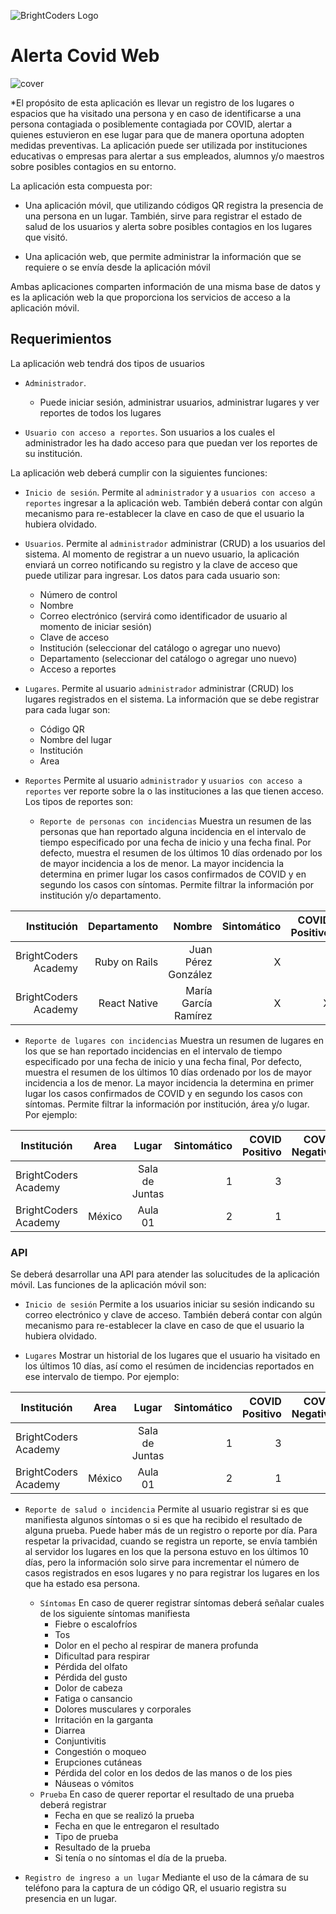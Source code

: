 ![BrightCoders Logo](img/logo-bc.png)

# Alerta Covid Web

![cover](img/cover.jpg)

*El propósito de esta aplicación es llevar un registro de los lugares o espacios que ha visitado una persona y en caso de identificarse a una persona contagiada o posiblemente contagiada por COVID, alertar a quienes estuvieron en ese lugar para que de manera oportuna adopten medidas preventivas. La aplicación puede ser utilizada por instituciones educativas o empresas para alertar a sus empleados, alumnos y/o maestros sobre posibles contagios en su entorno.

La aplicación esta compuesta por:

- Una aplicación móvil, que utilizando códigos QR registra la presencia de una persona en un lugar. También, sirve para registrar el estado de salud de los usuarios y alerta sobre posibles contagios en los lugares que visitó.

- Una aplicación web, que permite administrar la información que se requiere o se envía desde la aplicación móvil

Ambas aplicaciones comparten información de una misma base de datos y es la aplicación web la que proporciona los servicios de acceso a la aplicación móvil.

## Requerimientos

La aplicación web tendrá dos tipos de usuarios

- `Administrador`.
  - Puede iniciar sesión, administrar usuarios, administrar lugares y ver reportes de todos los lugares

- `Usuario con acceso a reportes`. Son usuarios a los cuales el administrador les ha dado acceso para que puedan ver los reportes de su institución.

La aplicación web deberá cumplir con la siguientes funciones:

- `Inicio de sesión`. Permite al `administrador` y a `usuarios con acceso a reportes` ingresar a la aplicación web. También deberá contar con algún mecanismo para re-establecer la clave en caso de que el usuario la hubiera olvidado.

- `Usuarios`. Permite al `administrador` administrar (CRUD) a los usuarios del sistema.  Al momento de registrar a un nuevo usuario, la aplicación enviará un correo notificando su registro y la clave de acceso que puede utilizar para ingresar. Los datos para cada usuario son:
  - Número de control
  - Nombre
  - Correo electrónico (servirá como identificador de usuario al momento de iniciar sesión)
  - Clave de acceso
  - Institución (seleccionar del catálogo o agregar uno nuevo)
  - Departamento (seleccionar del catálogo o agregar uno nuevo)
  - Acceso a reportes

- `Lugares`. Permite al usuario `administrador` administrar (CRUD) los lugares registrados en el sistema. La información que se debe registrar para cada lugar son:
  - Código QR
  - Nombre del lugar
  - Institución
  - Area

- `Reportes` Permite al usuario `administrador` y `usuarios con acceso a reportes` ver reporte sobre la o las instituciones a las que tienen acceso. Los tipos de reportes son:
  - `Reporte de personas con incidencias` Muestra un resumen de las personas que han reportado alguna incidencia en el intervalo de tiempo especificado por una fecha de inicio y una fecha final. Por defecto, muestra el resumen de los últimos 10 días ordenado por los de mayor incidencia a los de menor. La mayor incidencia la determina en primer lugar los casos confirmados de COVID y en segundo los casos con síntomas. Permite filtrar la información por institución y/o departamento.

| Institución  | Departamento | Nombre         |  Sintomático | COVID Positivo | COVID Negativo |
|-------------:|-------------:|-------------:|-----:|-----:|-----:|
| BrightCoders Academy | Ruby on Rails| Juan Pérez González |  X |  |X |
| BrightCoders Academy |  React Native | María García Ramírez | X | X |  |
  
- `Reporte de lugares con incidencias` Muestra un resumen de lugares en los que se han reportado incidencias en el intervalo de tiempo especificado por una fecha de inicio y una fecha final, Por defecto, muestra el resumen de los últimos 10 días ordenado por los de mayor incidencia a los de menor. La mayor incidencia la determina en primer lugar los casos confirmados de COVID y en segundo los casos con síntomas. Permite filtrar la información por institución, área y/o lugar. Por ejemplo:

| Institución  | Area  | Lugar         |  Sintomático | COVID Positivo | COVID Negativo |
| -------------  | ------------- |:-------------:| -----:|  -----:|-----:|
| BrightCoders Academy | | Sala de Juntas|  1 | 3 |0 |
| BrightCoders Academy |  México | Aula 01 | 2 | 1 | 1|

### API
Se deberá desarrollar una API para atender las solucitudes de la aplicación móvil. Las funciones de la aplicación móvil son:

- `Inicio de sesión` Permite a los usuarios iniciar su sesión indicando su correo electrónico y clave de acceso. También deberá contar con algún mecanismo para re-establecer la clave en caso de que el usuario la hubiera olvidado.

- `Lugares` Mostrar un historial de los lugares que el usuario ha visitado en los últimos 10 días, así como el resúmen de incidencias reportados en ese intervalo de tiempo. Por ejemplo:

| Institución  | Area  | Lugar         |  Sintomático | COVID Positivo | COVID Negativo |
| -------------  | ------------- |:-------------:| -----:|  -----:|-----:|
| BrightCoders Academy | | Sala de Juntas|  1 | 3 |0 |
| BrightCoders Academy |  México | Aula 01 | 2 | 1 | 1|

- `Reporte de salud o incidencia` Permite al usuario registrar si es que manifiesta algunos síntomas o si es que ha recibido el resultado de alguna prueba. Puede haber más de un registro o reporte por día. Para respetar la privacidad, cuando se registra un reporte, se envía también al servidor los lugares en los que la persona estuvo en los últimos 10 días, pero la información solo sirve para incrementar el número de casos registrados en esos lugares y no para registrar los lugares en los que ha estado esa persona.
  - `Síntomas` En caso de querer registrar síntomas deberá señalar cuales de los siguiente síntomas manifiesta
    - Fiebre o escalofríos
    - Tos
    - Dolor en el pecho al respirar de manera profunda
    - Dificultad para respirar
    - Pérdida del olfato
    - Pérdida del gusto
    - Dolor de cabeza
    - Fatiga o cansancio
    - Dolores musculares y corporales
    - Irritación en la garganta
    - Diarrea
    - Conjuntivitis
    - Congestión o moqueo
    - Erupciones cutáneas
    - Pérdida del color en los dedos de las manos o de los pies
    - Náuseas o vómitos
  - `Prueba` En caso de querer reportar el resultado de una prueba deberá registrar
    - Fecha en que se realizó la prueba
    - Fecha en que le entregaron el resultado
    - Tipo de prueba
    - Resultado de la prueba
    - Si tenía o no síntomas el día de la prueba.

- `Registro de ingreso a un lugar` Mediante el uso de la cámara de su teléfono para la captura de un código QR, el usuario registra su presencia en un lugar.

